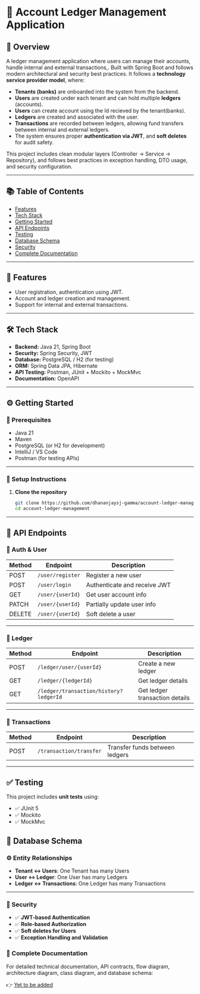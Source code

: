 # 🧾 Account Ledger Management Application

## 📖 Overview

A ledger management application where users can manage their accounts, handle internal and external transactions,. Built with Spring Boot and follows modern architectural and security best practices. It follows a **technology service provider model**, where:

- **Tenants (banks)** are onboarded into the system from the backend.
- **Users** are created under each tenant and can hold multiple **ledgers** (accounts).
- **Users** can create account using the Id recieved by the tenant(banks).
- **Ledgers** are created and associated with the user.
- **Transactions** are recorded between ledgers, allowing fund transfers between internal and external ledgers.
- The system ensures proper **authentication via JWT**, and **soft deletes** for audit safety.

This project includes clean modular layers (Controller → Service → Repository), and follows best practices in exception handling, DTO usage, and security configuration.

---

## 📚 Table of Contents

- [Features](#-features)
- [Tech Stack](#-tech-stack)
- [Getting Started](#-getting-started)
- [API Endpoints](#-api-endpoints)
- [Testing](#-testing)
- [Database Schema](#-database-schema)
- [Security](#-security)
- [Complete Documentation](#-complete-documentation)

---

## 🚀 Features

- User registration, authentication using JWT.
- Account and ledger creation and management.
- Support for internal and external transactions.

---

## 🛠 Tech Stack

- **Backend:** Java 21, Spring Boot
- **Security:** Spring Security, JWT
- **Database:** PostgreSQL / H2 (for testing)
- **ORM:** Spring Data JPA, Hibernate
- **API Testing:** Postman, JUnit + Mockito + MockMvc
- **Documentation:** OpenAPI

---

## ⚙️ Getting Started

### 📌 Prerequisites

- Java 21
- Maven
- PostgreSQL (or H2 for development)
- IntelliJ / VS Code
- Postman (for testing APIs)

---

### 🚀 Setup Instructions

1. **Clone the repository**
   ```bash
   git clone https://github.com/dhananjaysj-gamma/account-ledger-management-application.git
   cd account-ledger-management

---

## 📩 API Endpoints

### 👤 Auth & User

| Method | Endpoint             | Description                    |
|--------|----------------------|--------------------------------|
| POST   | `/user/register`     | Register a new user            |
| POST   | `/user/login`        | Authenticate and receive JWT   |
| GET    | `/user/{userId}`     | Get user account info          |
| PATCH  | `/user/{userId}`     | Partially update user info     |
| DELETE | `/user/{userId}`     | Soft delete a user             |

---

### 📒 Ledger

| Method | Endpoint                                 | Description                      |
|--------|------------------------------------------|----------------------------------|         
| POST   | `/ledger/user/{userId}`                  | Create a new ledger              |
| GET    | `/ledger/{ledgerId}`                     | Get ledger details               |
| GET    | `/ledger/transaction/history?ledgerId`   | Get ledger transaction details   |

---

### 💸 Transactions

| Method | Endpoint                   | Description                        |
|--------|----------------------------|------------------------------------|
| POST   | `/transaction/transfer`   | Transfer funds between ledgers     |


---

## ✅ Testing

This project includes **unit tests** using:

- ✅ JUnit 5  
- ✅ Mockito  
- ✅ MockMvc  

## 🧩 Database Schema

### ⚙️ Entity Relationships

- **Tenant ↔ Users**: One Tenant has many Users  
- **User ↔ Ledger**: One User has many Ledgers  
- **Ledger ↔ Transactions**: One Ledger has many Transactions

---

### 🔐 Security

- ✅ **JWT-based Authentication**  
- ✅ **Role-based Authorization**  
- ✅ **Soft deletes for Users**  
- ✅ **Exception Handling and Validation**

### 📄 Complete Documentation

For detailed technical documentation, API contracts, flow diagram, architecture diagram, class diagram, and database schema:

👉 [Yet to be added](https://your-domain.com/docs)  
